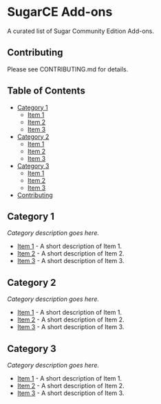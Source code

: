 # SugarCE Add-ons
A curated list of Sugar Community Edition Add-ons.

## Contributing
Please see CONTRIBUTING.md for details.

## Table of Contents
- [Category 1](#category-1)
    - [Item 1](#category-1-1)
    - [Item 2](#category-1-2)
    - [Item 3](#category-1-3)
- [Category 2](#category-2)
    - [Item 1](#category-2-1)
    - [Item 2](#category-2-2)
    - [Item 3](#category-2-3)
- [Category 3](#category-3)
    - [Item 1](#category-3-1)
    - [Item 2](#category-3-2)
    - [Item 3](#category-3-3)
- [Contributing](#contributing)

## Category 1
*Category description goes here.*

* [Item 1](http://example.com/) - A short description of Item 1.
* [Item 2](http://example.com/) - A short description of Item 2.
* [Item 3](http://example.com/) - A short description of Item 3.

## Category 2
*Category description goes here.*

* [Item 1](http://example.com/) - A short description of Item 1.
* [Item 2](http://example.com/) - A short description of Item 2.
* [Item 3](http://example.com/) - A short description of Item 3.

## Category 3
*Category description goes here.*

* [Item 1](http://example.com/) - A short description of Item 1.
* [Item 2](http://example.com/) - A short description of Item 2.
* [Item 3](http://example.com/) - A short description of Item 3.


